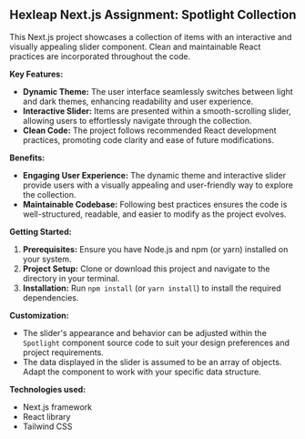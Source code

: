 ## Hexleap Next.js Assignment: Spotlight Collection

This Next.js project showcases a collection of items with an interactive and visually appealing slider component. Clean and maintainable React practices are incorporated throughout the code.

**Key Features:**

- **Dynamic Theme:** The user interface seamlessly switches between light and dark themes, enhancing readability and user experience.
- **Interactive Slider:** Items are presented within a smooth-scrolling slider, allowing users to effortlessly navigate through the collection.
- **Clean Code:** The project follows recommended React development practices, promoting code clarity and ease of future modifications.

**Benefits:**

- **Engaging User Experience:** The dynamic theme and interactive slider provide users with a visually appealing and user-friendly way to explore the collection.
- **Maintainable Codebase:** Following best practices ensures the code is well-structured, readable, and easier to modify as the project evolves.

**Getting Started:**

1. **Prerequisites:** Ensure you have Node.js and npm (or yarn) installed on your system.
2. **Project Setup:** Clone or download this project and navigate to the directory in your terminal.
3. **Installation:** Run `npm install` (or `yarn install`) to install the required dependencies.

**Customization:**

- The slider's appearance and behavior can be adjusted within the `Spotlight` component source code to suit your design preferences and project requirements.
- The data displayed in the slider is assumed to be an array of objects. Adapt the component to work with your specific data structure.

**Technologies used:**

- Next.js framework
- React library
- Tailwind CSS 